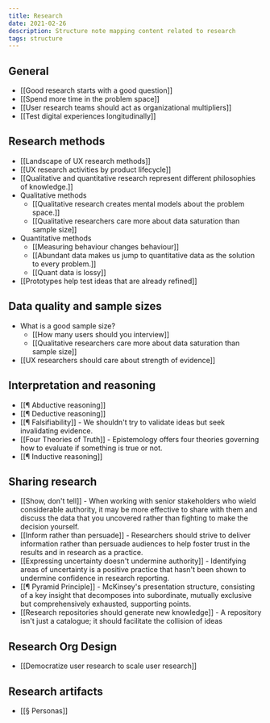 ```yaml
---
title: Research
date: 2021-02-26
description: Structure note mapping content related to research
tags: structure
---
```


## General
- [[Good research starts with a good question]]
- [[Spend more time in the problem space]]
- [[User research teams should act as organizational multipliers]]
- [[Test digital experiences longitudinally]]

## Research methods
- [[Landscape of UX research methods]]
- [[UX research activities by product lifecycle]]
- [[Qualitative and quantitative research represent different philosophies of knowledge.]]
- Qualitative methods
	- [[Qualitative research creates mental models about the problem space.]]
	- [[Qualitative researchers care more about data saturation than sample size]]
- Quantitative methods
	- [[Measuring behaviour changes behaviour]]
	- [[Abundant data makes us jump to quantitative data as the solution to every problem.]]
	- [[Quant data is lossy]]
- [[Prototypes help test ideas that are already refined]]

## Data quality and sample sizes
- What is a good sample size? 
	- [[How many users should you interview]]
	- [[Qualitative researchers care more about data saturation than sample size]]
- [[UX researchers should care about strength of evidence]]


## Interpretation and reasoning
- [[¶ Abductive reasoning]]
- [[¶ Deductive reasoning]]
- [[¶ Falsifiability]] - We shouldn't try to validate ideas but seek invalidating evidence.
- [[Four Theories of Truth]] - Epistemology offers four theories governing how to evaluate if something is true or not. 
- [[¶ Inductive reasoning]]

## Sharing research
- [[Show, don't tell]] - When working with senior stakeholders who wield considerable authority, it may be more effective to share with them and discuss the data that you uncovered rather than fighting to make the decision yourself. 
- [[Inform rather than persuade]] - Researchers should strive to deliver information rather than persuade audiences to help foster trust in the results and in research as a practice. 
- [[Expressing uncertainty doesn't undermine authority]] - Identifying areas of uncertainty is a positive practice that hasn't been shown to undermine confidence in research reporting.
- [[¶ Pyramid Principle]] - McKinsey's presentation structure, consisting of a key insight that decomposes into subordinate, mutually exclusive but comprehensively exhausted, supporting points.
- [[Research repositories should generate new knowledge]] - A repository isn't just a catalogue; it should facilitate the collision of ideas

## Research Org Design
- [[Democratize user research to scale user research]]

## Research artifacts
- [[§ Personas]]